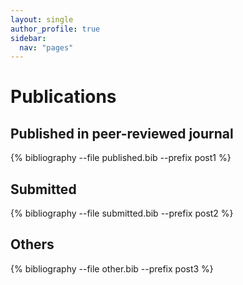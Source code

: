 ```yaml
---
layout: single
author_profile: true
sidebar:
  nav: "pages"
---
```


# Publications

## Published in peer-reviewed journal

{% bibliography --file published.bib --prefix post1 %}

## Submitted

{% bibliography --file submitted.bib --prefix post2 %}

## Others

{% bibliography --file other.bib --prefix post3 %}